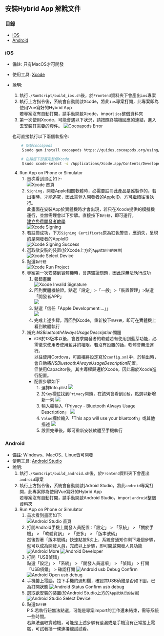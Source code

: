 ## 安裝Hybrid App 解說文件
### 目錄
- [iOS](#iOS)
- [Android](#Android)

### iOS
- 備註: 只有MacOS才可開發
- 使用工具: [Xcode](https://apps.apple.com/tw/app/xcode/id497799835?mt=12)
- 說明:
    1. 執行`./RunScript/build_ios.sh`後，於`Frontend`資料夾下會產出`ios`專案
    2. 執行上方指令後，系統會自動開啟Xcode，將此`ios`專案打開，此專案即為使用Vue寫好的Hybrid App  
    若專案沒有自動打開，請手動開啟Xcode，import `ios`整個資料夾
    3. 第一次使用Xcode，可能會遇以下狀況，請按照終端機回應的連結，進入去安裝其需要的套件。
    ![Cocoapods Error](./assets/xcode_cocoapods_error.jpg)  
      
    也可直接執行以下兩個執指令:  
    <!-- 參考網站 : https://ephrain.net/cordova-編譯-ios-出現-xcodebuild-requires-xcode-的錯誤訊息/ -->
    ```bash
        # 安裝cocoapods
        ＄sudo gem install cocoapods https://guides.cocoapods.org/using/getting-started.html#installation

        # 在路徑下設置完整個Xcode
        ＄sudo xcode-select -s /Applications/Xcode.app/Contents/Developer
    ```
    4. Run App on Phone or Simulator
        1. 首次看到畫面如下:  
        ![Xcode 首頁](./assets/xcode_home.png)
        2. `Signing`，開發Apple相關軟體時，必需要註冊此產品是誰製作的，若出事時，才能追究，因此需登入開發者的AppleID，方可繼續往後執行。  
        此畫面在安裝App於實體機時才會出現，若只在Xcode提供的模擬機運行，並無需理會以下步驟。直接按下`執行鈕`，即可運行。  
        [建立免費開發者教學](./FreeiOSDevelopor.md)   
        ![Xcode Signing](./assets/xcode_signing.png)
        3. 若註冊成功，下方`Signing Certificate`原為紅色警告，應消失，呈現的是開發者的AppleID  
        ![Xcode Signing Success](./assets/xcode_signing_success.png)
        4. 選取欲安裝的裝置(於Xcode上方的`App欲執行的裝置`)  
        ![Xcode Select Device](./assets/xcode_select_device.png)
        5. 點選`執行鈕`  
        ![Xcode Run Project](./assets/xcode_run_project.png)
        6. 專案第一次安裝到實體機時，會遇驗證問題，因此還無法執行成功
            1. 報錯畫面  
            ![Xcode Invalid Signature](./assets/xcode_invalid_signature.png)
            2. 回到實體機驗證。點選「設定」>「一般」>「裝置管理」>點選「開發者APP」  
            ![](./assets/xcode_develop_app1.jpeg)
            3. 點選「信任「Apple Development:...」」  
            ![](./assets/xcode_develop_app2.jpeg)
            4. 完成上述步驟，再回到Xcode，重新按下`執行鈕`，即可在實體機上看到軟體執行
        7. 補充:*NSBluetoothAlwaysUsageDescription*問題
            - iOS於13版本以後，會要求開發者的軟體若有使用到藍芽功能，必需徵求使用者使用藍芽的權限。若沒有設置的話，軟體會無法運行。  
            以往使用Cordova，可直接將設定寫於`config.xml`中，於輸出時，會自動將*NSBluetoothAlwaysUsageDescription*配置。  
            但使用Capacitor後，其主導權歸還給Xcode，因此需於Xcode進行配置。
            - 配置步驟如下 
                1. 選擇Info.plist
                ![](./assets/xcode_select_infoplist.png)
                2. 於`Key`欄位找到`Privacy`開頭，在該列會看到`加號`，點選以新增新一列
                ![](./assets/xcode_add_ble_privacy.png)
                3. 輸入欄輸入「Privacy - Bluetooth Always Usage Description」
                ![](./assets/xcode_inpurt_ble_privacy.png)
                4. `Value`欄位輸入「This app will use your bluetooth」或其他描述
                ![](./assets/xcode_input_ble_value.png)
                5. 設置完畢後，即可重新安裝軟體至手機執行


### Android
- 備註: Windows、MacOS、Linux皆可開發
- 使用工具: [Android Studio](https://developer.android.com/studio?gclid=Cj0KCQiA2af-BRDzARIsAIVQUOedTI5TUzMDw_BaXDt-S53X17me-GcnAyXjBXUmqjHSxMyhE-YGc4waApFOEALw_wcB&gclsrc=aw.ds#downloads)
- 說明:
    1. 執行`./RunScript/build_android.sh`後，於`Frontend`資料夾下會產出`android`專案
    2. 執行上方指令後，系統會自動開啟[Adroid Studio，將此`android`專案打開，此專案即為使用Vue寫好的Hybrid App  
    若專案沒有自動打開，請手動開啟Android Studio，import `android`整個資料夾
    3. Run App on Phone or Simulator
        1. 首次看到畫面如下:  
        ![Android Studio 首頁](./assets/as_home.png)
        2. 打開Android手機上開發人員配置：「設定」 > 「系統」 > 「關於手機」 > 「軟體資訊」 > 「更多」 > 「版本號碼」  
        然後對著「版本號碼」快速點按5次上，系統會通知你剩下幾個步驟，就可以成為開發人員，完成以上步驟，即可開啟開發人員功能
        ![Android More](./assets/android_more.png)
        ![Android Developer](./assets/adroid_developer.png)
        3. 打開「USB偵錯」  
        點選「設定」> 「系統」 > 「開發人員選項」 > 「偵錯」 > 打開「USB偵錯」 > 確認打開
        ![Android usb Debug Confirm](./assets/android_usb_debug_confirm.png)
        ![Android Open usb debug](./assets/android_open_usb_debug.png)  
        4. 手機接上電腦，拉下手機的通知欄，確認其USB偵錯是否如下圖，已為打開狀態
        ![Android Status Confirm usb debug](./assets/status_confirm_usb_debug.png)
        5. 選取欲安裝的裝置(於Android Studio上方的`App欲執行的裝置`)  
        ![Android Studio Select Device](./assets/as_select_device.png)
        6. 點選`執行鈕`  
        P.S.若執行鈕無法點選，可能是專案import的工作還未結束，需等系統一些時間。  
        若無法選取實體機，可能是上述步驟有遺漏或是手機沒有正常接上電腦，可試著換一條連接線試試看。